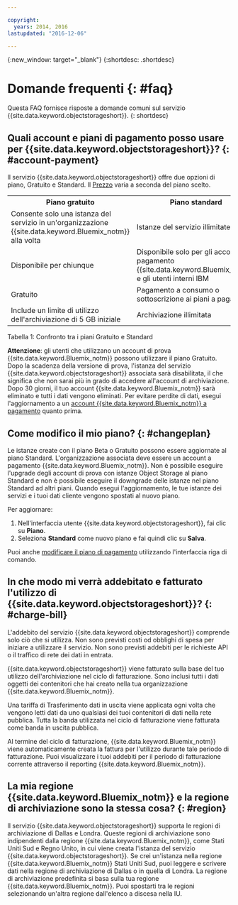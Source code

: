 ```yaml
---

copyright:
  years: 2014, 2016
lastupdated: "2016-12-06"

---
```

{:new_window: target="_blank"}
{:shortdesc: .shortdesc}

# Domande frequenti {: #faq}

Questa FAQ fornisce risposte a domande comuni sul servizio {{site.data.keyword.objectstorageshort}}.
{: shortdesc}


## Quali account e piani di pagamento posso usare per {{site.data.keyword.objectstorageshort}}? {: #account-payment}

Il servizio {{site.data.keyword.objectstorageshort}} offre due opzioni di piano, Gratuito e Standard. Il [Prezzo](https://www.ibm.com/cloud-computing/bluemix/pricing/) varia a seconda del piano scelto.

<table>
  <tr>
    <th> Piano gratuito </th>
    <th> Piano standard </th>
  </tr>
  <tr>
    <td> Consente solo una istanza del servizio in un'organizzazione {{site.data.keyword.Bluemix_notm}} alla volta </td>
    <td> Istanze del servizio illimitate </td>
  </tr>
  <tr>
    <td> Disponibile per chiunque </td>
    <td> Disponibile solo per gli account a pagamento {{site.data.keyword.Bluemix_notm}} e gli utenti interni IBM </td>
  </tr>
  <tr>
    <td> Gratuito </td>
    <td> Pagamento a consumo o sottoscrizione ai piani a pagamento </td>
  </tr>
  <tr>
    <td> Include un limite di utilizzo dell'archiviazione di 5 GB iniziale </td>
    <td> Archiviazione illimitata </td>
  </tr>
</table>

Tabella 1: Confronto tra i piani Gratuito e Standard

**Attenzione**: gli utenti che utilizzano un account di prova {{site.data.keyword.Bluemix_notm}} possono utilizzare il piano Gratuito. Dopo la scadenza della versione di prova, l'istanza del servizio {{site.data.keyword.objectstorageshort}} associata sarà disabilitata, il che significa che non sarai più in grado di accedere all'account di archiviazione. Dopo 30 giorni, il tuo account {{site.data.keyword.Bluemix_notm}} sarà eliminato e tutti i dati vengono eliminati. Per evitare perdite di dati, esegui l'aggiornamento a un [account {{site.data.keyword.Bluemix_notm}} a pagamento](/docs/admin/account.html) quanto prima.

## Come modifico il mio piano? {: #changeplan}  
Le istanze create con il piano Beta o Gratuito possono essere aggiornate al piano Standard. L'organizzazione associata deve essere un account a pagamento {{site.data.keyword.Bluemix_notm}}. Non è possibile eseguire l'upgrade degli account di prova con istanze Object Storage al piano Standard e non è possibile eseguire il downgrade delle istanze nel piano Standard ad altri piani. Quando esegui l'aggiornamento, le tue istanze dei servizi e i tuoi dati cliente vengono spostati al nuovo piano.

Per aggiornare:
1.	Nell'interfaccia utente {{site.data.keyword.objectstorageshort}}, fai clic su **Piano**.
2.	Seleziona **Standard** come nuovo piano e fai quindi clic su **Salva**.

Puoi anche [modificare il piano di pagamento](/docs/pricing/index.html#changing) utilizzando l'interfaccia riga di comando.

## In che modo mi verrà addebitato e fatturato l'utilizzo di {{site.data.keyword.objectstorageshort}}? {: #charge-bill}

L'addebito del servizio {{site.data.keyword.objectstorageshort}} comprende solo ciò che si utilizza.  Non sono previsti costi od obblighi di spesa per iniziare a utilizzare il servizio. Non sono previsti addebiti per le richieste API o il traffico di rete dei dati in entrata.

{{site.data.keyword.objectstorageshort}} viene fatturato sulla base del tuo utilizzo dell'archiviazione nel ciclo di fatturazione. Sono inclusi tutti i dati oggetti dei contenitori che hai creato nella tua organizzazione {{site.data.keyword.Bluemix_notm}}.

Una tariffa di Trasferimento dati in uscita viene applicata ogni volta che vengono letti dati da uno qualsiasi dei tuoi contenitori di dati nella rete pubblica. Tutta la banda utilizzata nel ciclo di fatturazione viene fatturata come banda in uscita pubblica.

Al termine del ciclo di fatturazione, {{site.data.keyword.Bluemix_notm}} viene automaticamente creata la fattura per l'utilizzo durante tale periodo di fatturazione. Puoi visualizzare i tuoi addebiti per il periodo di fatturazione corrente attraverso il reporting {{site.data.keyword.Bluemix_notm}}.

## La mia regione {{site.data.keyword.Bluemix_notm}} e la regione di archiviazione sono la stessa cosa? {: #region}

Il servizio {{site.data.keyword.objectstorageshort}} supporta le regioni di archiviazione di Dallas e Londra. Queste regioni di archiviazione sono indipendenti dalla regione {{site.data.keyword.Bluemix_notm}}, come Stati Uniti Sud e Regno Unito, in cui viene creata l'istanza
del servizio {{site.data.keyword.objectstorageshort}}. Se crei un'istanza nella regione {{site.data.keyword.Bluemix_notm}} Stati Uniti Sud, puoi leggere e scrivere dati nella regione di archiviazione di Dallas o in quella di Londra. La regione di archiviazione predefinita si basa sulla tua regione {{site.data.keyword.Bluemix_notm}}. Puoi spostarti tra le regioni selezionando un'altra regione dall'elenco a discesa nella IU.
